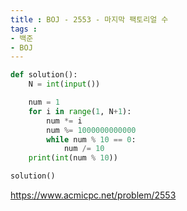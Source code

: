 ```yaml
---
title : BOJ - 2553 - 마지막 팩토리얼 수
tags :
- 백준
- BOJ
---
```


```python
def solution():
    N = int(input())

    num = 1
    for i in range(1, N+1):
        num *= i
        num %= 1000000000000
        while num % 10 == 0:
            num /= 10
    print(int(num % 10))

solution()
```

https://www.acmicpc.net/problem/2553